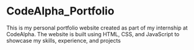 # CodeAlpha_Portfolio
This is my personal portfolio website created as part of my internship at CodeAlpha. The website is built using HTML, CSS, and JavaScript to showcase my skills, experience, and projects
